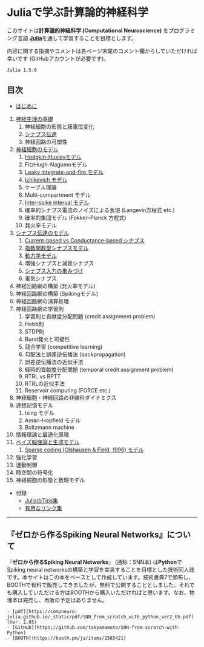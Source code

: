 # Juliaで学ぶ計算論的神経科学

このサイトは**計算論的神経科学 (Computational Neuroscience)** をプログラミング言語 [**Julia**](https://julialang.org/)を通して学習することを目標とします。

内容に関する指摘やコメントは各ページ末尾のコメント欄からしていただければ幸いです (GitHubアカウントが必要です)。

```{admonition} 記事で使用しているJuliaのバージョン
Julia 1.5.0
```

## 目次
- [はじめに](https://compneuro-julia.github.io/intro.html)

1. [神経生理の基礎](https://compneuro-julia.github.io/1_intro.html)
	1. 神経細胞の形態と膜電位変化
	2. [シナプス伝達](https://compneuro-julia.github.io/1-2_synapse.html)
	3. 神経回路の可塑性
1. [神経細胞のモデル](https://compneuro-julia.github.io/2_intro.html)
	1. [Hodgkin-Huxleyモデル](https://compneuro-julia.github.io/2-1_hodgkinhuxley.html)
	1. FitzHugh–Nagumoモデル
	1. [Leaky integrate-and-fire モデル](https://compneuro-julia.github.io/2-2_lif.html)
	1. [Izhikevich モデル](https://compneuro-julia.github.io/2-3_iz.html)
	1. ケーブル理論
	1. Multi-compartment モデル
	1. [Inter-spike interval モデル](https://compneuro-julia.github.io/2-5_isi.html)
	1. 確率的シナプス電流のノイズによる表現 (Langevin方程式 etc.)
	1. 確率的集団モデル (Fokker–Planck 方程式)
	1. 発火率モデル
1. [シナプス伝達のモデル](https://compneuro-julia.github.io/3_intro.html)
	1. [Current-based vs Conductance-based シナプス](https://compneuro-julia.github.io/3-1_current-conductance-synapse.html)
	2. [指数関数型シナプスモデル](https://compneuro-julia.github.io/3-2_expo-synapse.html)
	3. [動力学モデル](https://compneuro-julia.github.io/3-3_kinetic-synapse.html)
	4. 増強シナプスと減衰シナプス
	5. [シナプス入力の重みづけ](https://compneuro-julia.github.io/3-6_synaptic-weighted.html)
	6. 電気シナプス
4. 神経回路網の構築 (発火率モデル)
5. 神経回路網の構築 (Spikingモデル)
6. 神経回路網の演算処理
7. 神経回路網の学習則
	1. 学習則と貢献度分配問題 (credit assignment problem)
	2. Hebb則
	3. STDP則
	4. Burst発火と可塑性
	5. 競合学習 (competitive learning)
	6. 勾配法と誤差逆伝播法 (backpropagation)
	7. 誤差逆伝播法の近似手法
	8. 経時的貢献度分配問題 (temporal credit assignment problem)
	9. RTRL vs BPTT
	10. RTRLの近似手法
	11. Reservoir computing (FORCE etc.)
8. 神経細胞・神経回路の非線形ダイナミクス
9. 連想記憶モデル
	1. Ising モデル
	2. Amari-Hopfield モデル
	3. Boltzmann machine
10. 情報理論と最適化原理
11. [ベイズ脳理論と生成モデル](https://compneuro-julia.github.io/11_intro.html)
	1. [Sparse coding (Olshausen & Field, 1996) モデル](https://compneuro-julia.github.io/11-1_sparse-coding.html)
12. 強化学習
13. 運動制御
14. 時空間の符号化
15. 神経細胞の形態と数理モデル

- 付録
	- [JuliaのTips集](https://compneuro-julia.github.io/tips.html)
	- [有用なリンク集](https://compneuro-julia.github.io/useful_links.html)


***

## 『ゼロから作るSpiking Neural Networks』について
『**ゼロから作るSpiking Neural Networks**』 (通称：SNN本) は**Python**でSpiking neural networksの構築と学習を実装することを目標とした技術同人誌です。本サイトはこの本をベースとして作成しています。技術書典7で頒布し、BOOTHで有料で販売してきましたが、無料で公開することとしました。それでも購入していただける方はBOOTHから購入いただければと思います。なお、物理本は完売し、再販の予定はありません。

```{admonition} 『ゼロから作るSpiking Neural Networks』Links
- [pdf](https://compneuro-julia.github.io/_static/pdf/SNN_from_scratch_with_python_ver2_05.pdf) (Ver. 2.05)
- [GitHub](https://github.com/takyamamoto/SNN-from-scratch-with-Python)
- [BOOTH](https://booth.pm/ja/items/1585421)
```



